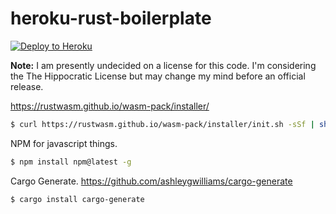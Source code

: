 # heroku-rust-boilerplate

[![Deploy to Heroku](https://www.herokucdn.com/deploy/button.svg)](https://heroku.com/deploy?template=https://github.com/binarycleric/heroku-rust-boilerplate)

**Note:** I am presently undecided on a license for this code. I'm
considering the The Hippocratic License but may change my mind before
an official release.

https://rustwasm.github.io/wasm-pack/installer/

```bash
$ curl https://rustwasm.github.io/wasm-pack/installer/init.sh -sSf | sh
```

NPM for javascript things.

```bash
$ npm install npm@latest -g
```

Cargo Generate.
https://github.com/ashleygwilliams/cargo-generate

```bash
$ cargo install cargo-generate
```